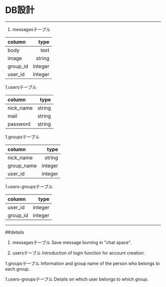 # DB設計


---
1. messagesテーブル

|column|type|
|:--|--:|
|body|text|
|image|string|
|group_id|integer|
|user_id|integer|



1.usersテーブル

|column|type|
|:--|--:|
|nick_name|string|
|mail|string|
|password|string|


1.groupsテーブル

|column|type|
|:--|--:|
|nick_name|string|
|group_name|integer|
|user_id|integer|

1.users-groupsテーブル

|column|type|
|:--|--:|
|user_id|integer|
|group_id|integer|

---

##details

1. messagesテーブル
Save message burning in "chat space".

1. usersテーブル
Introduction of login function for account creation.

1.groupsテーブル
Information and group name of the person who belongs to each group.

1.users-groupsテーブル
Details on which user belongs to which group.
